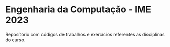 # Engenharia da Computação - IME 2023
Reposítório com códigos de trabalhos e exercícios referentes as disciplinas do curso.
